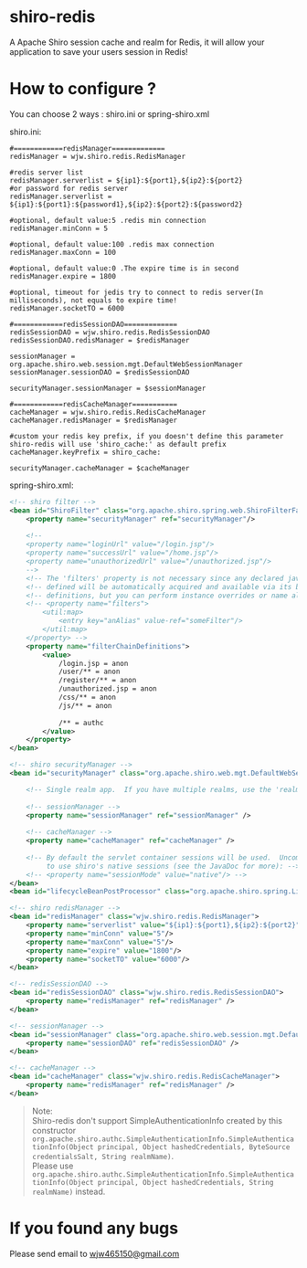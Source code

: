 # shiro-redis
A Apache Shiro session cache and realm for Redis, it will allow your application to save your users session in Redis!

How to configure ?
===========
You can choose 2 ways : shiro.ini or spring-shiro.xml

shiro.ini:
```properties
#============redisManager=============
redisManager = wjw.shiro.redis.RedisManager

#redis server list
redisManager.serverlist = ${ip1}:${port1},${ip2}:${port2}
#or password for redis server
redisManager.serverlist = ${ip1}:${port1}:${password1},${ip2}:${port2}:${password2}

#optional, default value:5 .redis min connection
redisManager.minConn = 5

#optional, default value:100 .redis max connection
redisManager.maxConn = 100

#optional, default value:0 .The expire time is in second
redisManager.expire = 1800

#optional, timeout for jedis try to connect to redis server(In milliseconds), not equals to expire time! 
redisManager.socketTO = 6000

#============redisSessionDAO=============
redisSessionDAO = wjw.shiro.redis.RedisSessionDAO
redisSessionDAO.redisManager = $redisManager

sessionManager = org.apache.shiro.web.session.mgt.DefaultWebSessionManager
sessionManager.sessionDAO = $redisSessionDAO

securityManager.sessionManager = $sessionManager

#============redisCacheManager===========
cacheManager = wjw.shiro.redis.RedisCacheManager
cacheManager.redisManager = $redisManager

#custom your redis key prefix, if you doesn't define this parameter shiro-redis will use 'shiro_cache:' as default prefix
cacheManager.keyPrefix = shiro_cache:

securityManager.cacheManager = $cacheManager
```

spring-shiro.xml:
```xml
<!-- shiro filter -->
<bean id="ShiroFilter" class="org.apache.shiro.spring.web.ShiroFilterFactoryBean">
	<property name="securityManager" ref="securityManager"/>
	
	<!--
	<property name="loginUrl" value="/login.jsp"/>
	<property name="successUrl" value="/home.jsp"/>  
	<property name="unauthorizedUrl" value="/unauthorized.jsp"/>
	-->
	<!-- The 'filters' property is not necessary since any declared javax.servlet.Filter bean  -->
	<!-- defined will be automatically acquired and available via its beanName in chain        -->
	<!-- definitions, but you can perform instance overrides or name aliases here if you like: -->
	<!-- <property name="filters">
		<util:map>
			<entry key="anAlias" value-ref="someFilter"/>
		</util:map>
	</property> -->
	<property name="filterChainDefinitions">
		<value>
			/login.jsp = anon
			/user/** = anon
			/register/** = anon
			/unauthorized.jsp = anon
			/css/** = anon
			/js/** = anon
			
			/** = authc
		</value>
	</property>
</bean>

<!-- shiro securityManager -->
<bean id="securityManager" class="org.apache.shiro.web.mgt.DefaultWebSecurityManager">

	<!-- Single realm app.  If you have multiple realms, use the 'realms' property instead. -->
	
	<!-- sessionManager -->
	<property name="sessionManager" ref="sessionManager" />
	
	<!-- cacheManager -->
	<property name="cacheManager" ref="cacheManager" />
	
	<!-- By default the servlet container sessions will be used.  Uncomment this line
		 to use shiro's native sessions (see the JavaDoc for more): -->
	<!-- <property name="sessionMode" value="native"/> -->
</bean>
<bean id="lifecycleBeanPostProcessor" class="org.apache.shiro.spring.LifecycleBeanPostProcessor"/>	

<!-- shiro redisManager -->
<bean id="redisManager" class="wjw.shiro.redis.RedisManager">
	<property name="serverlist" value="${ip1}:${port1},${ip2}:${port2}"/>
	<property name="minConn" value="5"/>
	<property name="maxConn" value="5"/>
	<property name="expire" value="1800"/>
	<property name="socketTO" value="6000"/>
</bean>

<!-- redisSessionDAO -->
<bean id="redisSessionDAO" class="wjw.shiro.redis.RedisSessionDAO">
	<property name="redisManager" ref="redisManager" />
</bean>

<!-- sessionManager -->
<bean id="sessionManager" class="org.apache.shiro.web.session.mgt.DefaultWebSessionManager">
	<property name="sessionDAO" ref="redisSessionDAO" />
</bean>

<!-- cacheManager -->
<bean id="cacheManager" class="wjw.shiro.redis.RedisCacheManager">
	<property name="redisManager" ref="redisManager" />
</bean>
```

> Note:  
> Shiro-redis don't support SimpleAuthenticationInfo created by this constructor `org.apache.shiro.authc.SimpleAuthenticationInfo.SimpleAuthenticationInfo(Object principal, Object hashedCredentials, ByteSource credentialsSalt, String realmName)`.  
> Please use `org.apache.shiro.authc.SimpleAuthenticationInfo.SimpleAuthenticationInfo(Object principal, Object hashedCredentials, String realmName)` instead.  

If you found any bugs
===========

Please send email to wjw465150@gmail.com 
